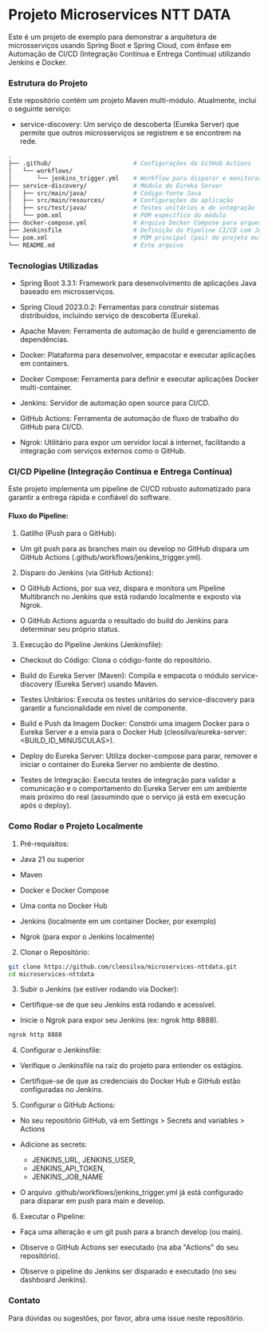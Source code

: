 # Projeto Microservices NTT DATA
Este é um projeto de exemplo para demonstrar a arquitetura de microsserviços usando Spring Boot e Spring Cloud, com ênfase em Automação de CI/CD (Integração Contínua e Entrega Contínua) utilizando Jenkins e Docker.

### Estrutura do Projeto
Este repositório contém um projeto Maven multi-módulo. Atualmente, inclui o seguinte serviço:

* service-discovery: Um serviço de descoberta (Eureka Server) que permite que outros microsserviços se registrem e se encontrem na rede.

````bash
.
├── .github/                       # Configurações do GitHub Actions
│   └── workflows/
│       └── jenkins_trigger.yml    # Workflow para disparar e monitorar o Jenkins
├── service-discovery/             # Módulo do Eureka Server
│   ├── src/main/java/             # Código-fonte Java
│   ├── src/main/resources/        # Configurações da aplicação
│   ├── src/test/java/             # Testes unitários e de integração
│   └── pom.xml                    # POM específico do módulo
├── docker-compose.yml             # Arquivo Docker Compose para orquestração de serviços
├── Jenkinsfile                    # Definição do Pipeline CI/CD com Jenkins
└── pom.xml                        # POM principal (pai) do projeto multi-módulo
└── README.md                      # Este arquivo
````

### Tecnologias Utilizadas
* Spring Boot 3.3.1: Framework para desenvolvimento de aplicações Java baseado em microsserviços.

* Spring Cloud 2023.0.2: Ferramentas para construir sistemas distribuídos, incluindo serviço de descoberta (Eureka).

* Apache Maven: Ferramenta de automação de build e gerenciamento de dependências.

* Docker: Plataforma para desenvolver, empacotar e executar aplicações em containers.

* Docker Compose: Ferramenta para definir e executar aplicações Docker multi-container.

* Jenkins: Servidor de automação open source para CI/CD.

* GitHub Actions: Ferramenta de automação de fluxo de trabalho do GitHub para CI/CD.

* Ngrok: Utilitário para expor um servidor local à internet, facilitando a integração com serviços externos como o GitHub.

### CI/CD Pipeline (Integração Contínua e Entrega Contínua)
Este projeto implementa um pipeline de CI/CD robusto automatizado para garantir a entrega rápida e confiável do software.

#### Fluxo do Pipeline:

1. Gatilho (Push para o GitHub):

* Um git push para as branches main ou develop no GitHub dispara um GitHub Actions (.github/workflows/jenkins_trigger.yml).

2. Disparo do Jenkins (via GitHub Actions):

* O GitHub Actions, por sua vez, dispara e monitora um Pipeline Multibranch no Jenkins que está rodando localmente e exposto via Ngrok.

* O GitHub Actions aguarda o resultado do build do Jenkins para determinar seu próprio status.

3. Execução do Pipeline Jenkins (Jenkinsfile):

* Checkout do Código: Clona o código-fonte do repositório.

* Build do Eureka Server (Maven): Compila e empacota o módulo service-discovery (Eureka Server) usando Maven.

* Testes Unitários: Executa os testes unitários do service-discovery para garantir a funcionalidade em nível de componente.

* Build e Push da Imagem Docker: Constrói uma imagem Docker para o Eureka Server e a envia para o Docker Hub (cleosilva/eureka-server:<BUILD_ID_MINUSCULAS>).

* Deploy do Eureka Server: Utiliza docker-compose para parar, remover e iniciar o container do Eureka Server no ambiente de destino.

* Testes de Integração: Executa testes de integração para validar a comunicação e o comportamento do Eureka Server em um ambiente mais próximo do real (assumindo que o serviço já está em execução após o deploy).

### Como Rodar o Projeto Localmente
1. Pré-requisitos:

* Java 21 ou superior

* Maven

* Docker e Docker Compose

* Uma conta no Docker Hub

* Jenkins (localmente em um container Docker, por exemplo)

* Ngrok (para expor o Jenkins localmente)

2. Clonar o Repositório:

````Bash
git clone https://github.com/cleosilva/microservices-nttdata.git
cd microservices-nttdata
```` 
3. Subir o Jenkins (se estiver rodando via Docker):

* Certifique-se de que seu Jenkins está rodando e acessível.

* Inicie o Ngrok para expor seu Jenkins (ex: ngrok http 8888).
````bash
ngrok http 8888
````

4. Configurar o Jenkinsfile:

* Verifique o Jenkinsfile na raiz do projeto para entender os estágios.

* Certifique-se de que as credenciais do Docker Hub e GitHub estão configuradas no Jenkins.

5. Configurar o GitHub Actions:

* No seu repositório GitHub, vá em Settings > Secrets and variables > Actions 
* Adicione as secrets: 
  * JENKINS_URL, JENKINS_USER, 
  * JENKINS_API_TOKEN, 
  * JENKINS_JOB_NAME

* O arquivo .github/workflows/jenkins_trigger.yml já está configurado para disparar em push para main e develop.

6. Executar o Pipeline:

* Faça uma alteração e um git push para a branch develop (ou main).

* Observe o GitHub Actions ser executado (na aba "Actions" do seu repositório).

* Observe o pipeline do Jenkins ser disparado e executado (no seu dashboard Jenkins).

### Contato
Para dúvidas ou sugestões, por favor, abra uma issue neste repositório.